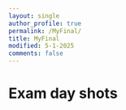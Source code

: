 ```yaml
---
layout: single
author_profile: true
permalink: /MyFinal/
title: MyFinal
modified: 5-1-2025
comments: false
---
```


# Exam day shots

[](/assets/images/screen.jpg)

